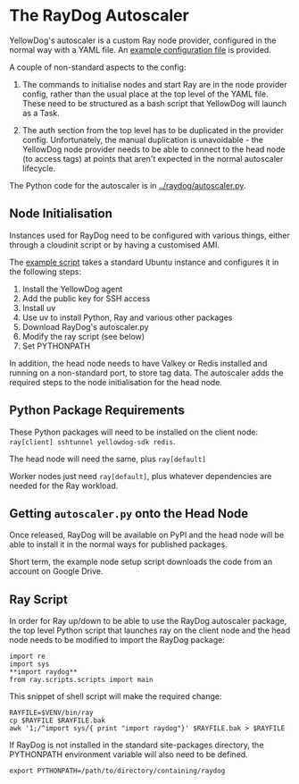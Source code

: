 # The RayDog Autoscaler

YellowDog's autoscaler is a custom Ray node provider, configured in the normal way with a YAML file. An [example configuration file](raydog-autoscaler.yaml) is provided.

A couple of non-standard aspects to the config:

1. The commands to initialise nodes and start Ray are in the node provider config, rather than the usual place at the top level of the YAML file. These need to be structured as a bash script that YellowDog will launch as a Task.

2. The auth section from the top level has to be duplicated in the provider config. Unfortunately, the manual duplication is unavoidable - the YellowDog node provider needs to be able to connect to the head node (to access tags) at points that aren't expected in the normal autoscaler lifecycle.

The Python code for the autoscaler is in [../raydog/autoscaler.py](../raydog/autoscaler.py).

## Node Initialisation

Instances used for RayDog need to be configured with various things, either through a cloudinit script or by having a customised AMI.

The [example script](example-node-setup.sh) takes a standard Ubuntu instance and configures it in the following steps:

1. Install the YellowDog agent
2. Add the public key for SSH access
3. Install uv
4. Use uv to install Python, Ray and various other packages
5. Download RayDog's autoscaler.py
6. Modify the ray script (see below)
7. Set PYTHONPATH

In addition, the head node needs to have Valkey or Redis installed and running on a non-standard port, to store tag data. The autoscaler adds the required steps to the node initialisation for the head node.

## Python Package Requirements

These Python packages will need to be installed on the client node: `ray[client] sshtunnel yellowdog-sdk redis`.

The head node will need the same, plus `ray[default]` 

Worker nodes just need `ray[default]`, plus whatever dependencies are needed for the Ray workload. 

## Getting `autoscaler.py` onto the Head Node

Once released, RayDog will be available on PyPI and the head node will be able to install it in the normal ways for published packages.

Short term, the example node setup script downloads the code from an account on Google Drive.

## Ray Script

In order for Ray up/down to be able to use the RayDog autoscaler package, the top level Python script that launches ray on the client node and the head node needs to be modified to import the RayDog package:

    import re  
    import sys  
    **import raydog**  
    from ray.scripts.scripts import main  


This snippet of shell script will make the required change:
 
    RAYFILE=$VENV/bin/ray 
    cp $RAYFILE $RAYFILE.bak
    awk '1;/^import sys/{ print "import raydog"}' $RAYFILE.bak > $RAYFILE

If RayDog is not installed in the standard site-packages directory, the PYTHONPATH environment variable will also need to be defined.

    export PYTHONPATH=/path/to/directory/containing/raydog
